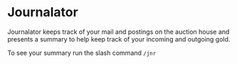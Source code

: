 # Journalator

Journalator keeps track of your mail and postings on the auction house and
presents a summary to help keep track of your incoming and outgoing gold.

To see your summary run the slash command `/jnr`
